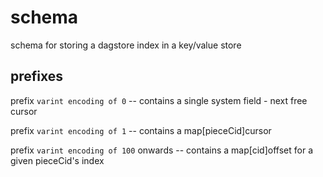 # schema

schema for storing a dagstore index in a key/value store

## prefixes

prefix `varint encoding of 0` -- contains a single system field - next free cursor

prefix `varint encoding of 1` -- contains a map[pieceCid]cursor

prefix `varint encoding of 100` onwards -- contains a map[cid]offset for a given pieceCid's index
